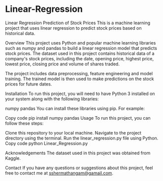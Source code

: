 # Linear-Regression
Linear Regression Prediction of Stock Prices
This is a machine learning project that uses linear regression to predict stock prices based on historical data.

Overview
This project uses Python and popular machine learning libraries such as numpy and pandas to build a linear regression model that predicts stock prices. The dataset used in this project contains historical data of a company's stock prices, including the date, opening price, highest price, lowest price, closing price and volume of shares traded.

The project includes data preprocessing, feature engineering and model training. The trained model is then used to make predictions on the stock prices for future dates.

Installation
To run this project, you will need to have Python 3 installed on your system along with the following libraries:

numpy
pandas
You can install these libraries using pip. For example:

Copy code
pip install numpy pandas
Usage
To run this project, you can follow these steps:

Clone this repository to your local machine.
Navigate to the project directory using the terminal.
Run the linear_regression.py file using Python.
Copy code
python Linear_Regression.py

Acknowledgements
The dataset used in this project was obtained from Kaggle.

Contact
If you have any questions or suggestions about this project, feel free to contact me at sshermathangam@gamail.com.
